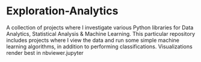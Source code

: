 # Exploration-Analytics
A collection of projects where I investigate various Python libraries for Data Analytics, Statistical Analysis & Machine Learning. This particular repository includes projects where I view the data and run some simple machine learning algorithms, in addition to performing classifications. Visualizations render best in nbviewer.jupyter
